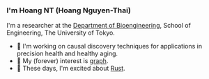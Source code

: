 ### I'm Hoang NT (Hoang Nguyen-Thai)

I'm a researcher at the [Department of Bioengineering](https://bioeng.t.u-tokyo.ac.jp/en/), School of Engineering, The University of Tokyo.
- 🔬 I'm working on causal discovery techniques for applications in precision health and healthy aging.
- 💛 My (forever) interest is [graph](https://scholar.google.com/citations?user=iuSBSHsAAAAJ&hl=en).
- 🌱 These days, I'm excited about [Rust](https://www.rust-lang.org/).


<!--
**gear/gear** is a ✨ _special_ ✨ repository because its `README.md` (this file) appears on your GitHub profile.

Here are some ideas to get you started:

- 🔭 I’m currently working on ...
- 🌱 I’m currently learning ...
- 👯 I’m looking to collaborate on ...
- 🤔 I’m looking for help with ...
- 💬 Ask me about ...
- 📫 How to reach me: ...
- 😄 Pronouns: ...
- ⚡ Fun fact: ...
-->
